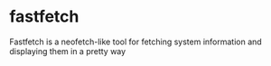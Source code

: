 # fastfetch
Fastfetch is a neofetch-like tool for fetching system information and displaying them in a pretty way
